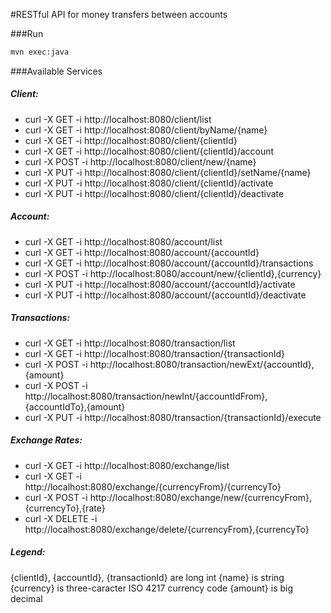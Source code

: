 #RESTful API for money transfers between accounts

###Run
```sh
mvn exec:java
```

###Available Services
##### Client:
- curl -X GET  -i http://localhost:8080/client/list
- curl -X GET  -i http://localhost:8080/client/byName/{name}
- curl -X GET  -i http://localhost:8080/client/{clientId}
- curl -X GET  -i http://localhost:8080/client/{clientId}/account
- curl -X POST -i http://localhost:8080/client/new/{name}
- curl -X PUT  -i http://localhost:8080/client/{clientId}/setName/{name}
- curl -X PUT  -i http://localhost:8080/client/{clientId}/activate
- curl -X PUT  -i http://localhost:8080/client/{clientId}/deactivate

##### Account:
- curl -X GET  -i http://localhost:8080/account/list
- curl -X GET  -i http://localhost:8080/account/{accountId}
- curl -X GET  -i http://localhost:8080/account/{accountId}/transactions
- curl -X POST -i http://localhost:8080/account/new/{clientId},{currency}
- curl -X PUT  -i http://localhost:8080/account/{accountId}/activate
- curl -X PUT  -i http://localhost:8080/account/{accountId}/deactivate
    
##### Transactions:
- curl -X GET  -i http://localhost:8080/transaction/list
- curl -X GET  -i http://localhost:8080/transaction/{transactionId}
- curl -X POST -i http://localhost:8080/transaction/newExt/{accountId},{amount}
- curl -X POST -i http://localhost:8080/transaction/newInt/{accountIdFrom},{accountIdTo},{amount}
- curl -X PUT  -i http://localhost:8080/transaction/{transactionId}/execute

##### Exchange Rates:
- curl -X GET    -i http://localhost:8080/exchange/list
- curl -X GET    -i http://localhost:8080/exchange/{currencyFrom}/{currencyTo}
- curl -X POST   -i http://localhost:8080/exchange/new/{currencyFrom},{currencyTo},{rate}
- curl -X DELETE -i http://localhost:8080/exchange/delete/{currencyFrom},{currencyTo}
    
##### Legend:
{clientId}, {accountId}, {transactionId} are long int
{name} is string
{currency} is three-caracter ISO 4217 currency code
{amount} is big decimal